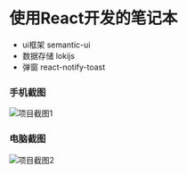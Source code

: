 # 使用React开发的笔记本
- ui框架 semantic-ui
- 数据存储 lokijs
- 弹窗 react-notify-toast

### 手机截图
![项目截图1](https://s1.ax1x.com/2018/08/04/PBDVIK.png)

### 电脑截图
![项目截图2](https://s1.ax1x.com/2018/08/04/PBDEa6.png)

